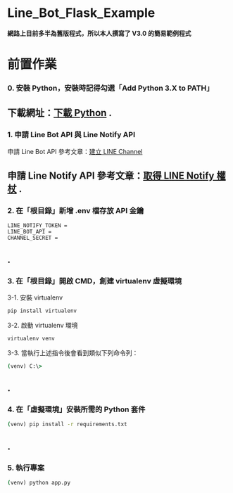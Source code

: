 # Line_Bot_Flask_Example

**網路上目前多半為舊版程式，所以本人撰寫了 V3.0 的簡易範例程式**


# 前置作業
### 0. 安裝 Python，安裝時記得勾選「Add Python 3.X to PATH」

下載網址：[下載 Python](https://www.python.org/downloads/)
.
----

### 1. 申請 Line Bot API 與 Line Notify API
申請 Line Bot API 參考文章：[建立 LINE Channel](https://steam.oxxostudio.tw/category/python/example/line-developer.html)

申請 Line Notify API 參考文章：[取得 LINE Notify 權杖](https://officeguide.cc/python-line-notify-send-messages-images-tutorial-examples/)
.
----

### 2. 在「根目錄」新增 .env 檔存放 API 金鑰
```env
LINE_NOTIFY_TOKEN = 
LINE_BOT_API = 
CHANNEL_SECRET = 
```
.
----

### 3. 在「根目錄」開啟 CMD，創建 virtualenv 虛擬環境
3-1. 安裝 virtualenv
```cmd
pip install virtualenv
```
3-2. 啟動 virtualenv 環境
```cmd
virtualenv venv
```
3-3. 當執行上述指令後會看到類似下列命令列：
```cmd
(venv) C:\>
```
.
----

### 4. 在「虛擬環境」安裝所需的 Python 套件
```cmd
(venv) pip install -r requirements.txt
```
.
----

### 5. 執行專案
```cmd
(venv) python app.py
```

